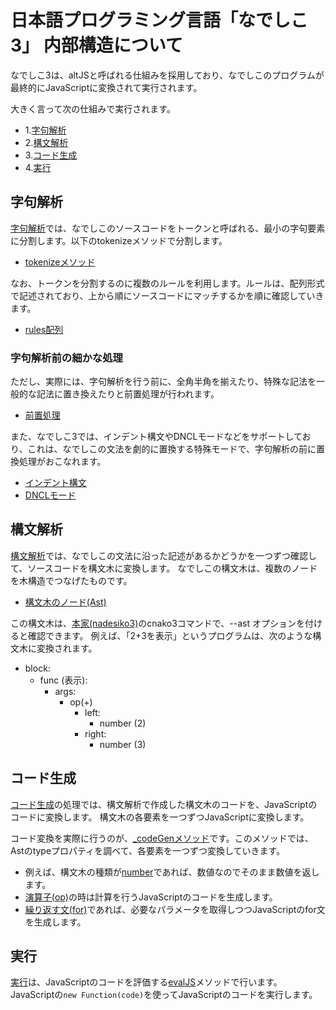 # 日本語プログラミング言語「なでしこ3」 内部構造について

なでしこ3は、altJSと呼ばれる仕組みを採用しており、なでしこのプログラムが最終的にJavaScriptに変換されて実行されます。

大きく言って次の仕組みで実行されます。

- 1.[字句解析](/src/nako_lexer.mts)
- 2.[構文解析](/src/nako_parser3.mts)
- 3.[コード生成](/src/nako_gen.mts)
- 4.[実行](/src/nako3.mts)
 
## 字句解析

[字句解析](/src/nako_lexer.mts)では、なでしこのソースコードをトークンと呼ばれる、最小の字句要素に分割します。以下のtokenizeメソッドで分割します。

- [tokenizeメソッド](https://github.com/kujirahand/nadesiko3core/blob/7db54415b74815739fdb64aa05df7da9e5ab1bdf/src/nako_lexer.mts#L404)

なお、トークンを分割するのに複数のルールを利用します。ルールは、配列形式で記述されており、上から順にソースコードにマッチするかを順に確認していきます。

- [rules配列](https://github.com/kujirahand/nadesiko3core/blob/7db54415b74815739fdb64aa05df7da9e5ab1bdf/src/nako_lex_rules.mts#L32)

### 字句解析前の細かな処理

ただし、実際には、字句解析を行う前に、全角半角を揃えたり、特殊な記法を一般的な記法に置き換えたりと前置処理が行われます。

- [前置処理](/src/nako_prepare.mts)

また、なでしこ3では、インデント構文やDNCLモードなどをサポートしており、これは、なでしこの文法を劇的に置換する特殊モードで、字句解析の前に置換処理がおこなれます。

- [インデント構文](/src/nako_indent.mts)
- [DNCLモード](/src/nako_from_dncl.mjs)

## 構文解析

[構文解析](/src/nako_parser3.mts)では、なでしこの文法に沿った記述があるかどうかを一つずつ確認して、ソースコードを構文木に変換します。
なでしこの構文木は、複数のノードを木構造でつなげたものです。

- [構文木のノード(Ast)](https://github.com/kujirahand/nadesiko3core/blob/7db54415b74815739fdb64aa05df7da9e5ab1bdf/src/nako_types.mts#L72)

この構文木は、[本家(nadesiko3)](https://github.com/kujirahand/nadesiko3)のcnako3コマンドで、--ast オプションを付けると確認できます。
例えば、「2+3を表示」というプログラムは、次のような構文木に変換されます。

- block:
  - func (表示):
    - args:
      - op(+)
        - left:
          - number (2)
        - right:
          - number (3)

## コード生成

[コード生成](/src/nako_gen.mts)の処理では、構文解析で作成した構文木のコードを、JavaScriptのコードに変換します。
構文木の各要素を一つずつJavaScriptに変換します。

コード変換を実際に行うのが、[_codeGenメソッド](https://github.com/kujirahand/nadesiko3core/blob/7db54415b74815739fdb64aa05df7da9e5ab1bdf/src/nako_gen.mts#L418)です。このメソッドでは、Astのtypeプロパティを調べて、各要素を一つずつ変換していきます。

- 例えば、構文木の種類が[number](https://github.com/kujirahand/nadesiko3core/blob/7db54415b74815739fdb64aa05df7da9e5ab1bdf/src/nako_gen.mts#L460)であれば、数値なのでそのまま数値を返します。
- [演算子(op)](https://github.com/kujirahand/nadesiko3core/blob/7db54415b74815739fdb64aa05df7da9e5ab1bdf/src/nako_gen.mts#L1388)の時は計算を行うJavaScriptのコードを生成します。
- [繰り返す文(for)](https://github.com/kujirahand/nadesiko3core/blob/7db54415b74815739fdb64aa05df7da9e5ab1bdf/src/nako_gen.mts#L909)であれば、必要なパラメータを取得しつつJavaScriptのfor文を生成します。

## 実行

[実行](/src/nako3.mts)は、JavaScriptのコードを評価する[evalJS](https://github.com/kujirahand/nadesiko3core/blob/7db54415b74815739fdb64aa05df7da9e5ab1bdf/src/nako3.mts#L749)メソッドで行います。
JavaScriptの`new Function(code)`を使ってJavaScriptのコードを実行します。

